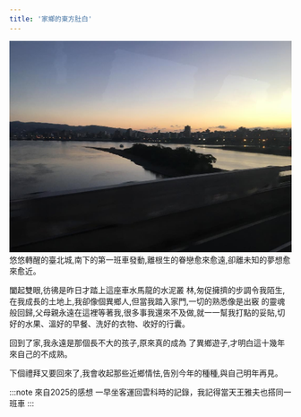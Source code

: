 ```yaml
---
title: '家鄉的東方肚白'
---
```

![img](./img_ig/201612/15625575_557897971087964_6588106582226108416_n_17867805232007900.jpg)
悠悠轉醒的臺北城,南下的第一班車發動,離根生的眷戀愈來愈遠,卻離未知的夢想愈來愈近。

闔起雙眼,彷彿是昨日才踏上這座車水馬龍的水泥叢 林,匆促擁擠的步調令我陌生,在我成長的土地上,我卻像個異鄉人,但當我踏入家門,一切的熟悉像是出竅 的靈魂般回歸,父母親永遠在這裡等著我,很多事我還來不及做,就一一幫我打點的妥貼,切好的水果、溫好的早餐、洗好的衣物、收好的行囊。

回到了家,我永遠是那個長不大的孩子,原來真的成為 了異鄉遊子,才明白這十幾年來自己的不成熟。

下個禮拜又要回來了,我會收起那些近鄉情怯,告別今年的種種,與自己明年再見。

:::note 來自2025的感想
一早坐客運回雲科時的記錄，我記得當天王雅夫也搭同一班車
:::
